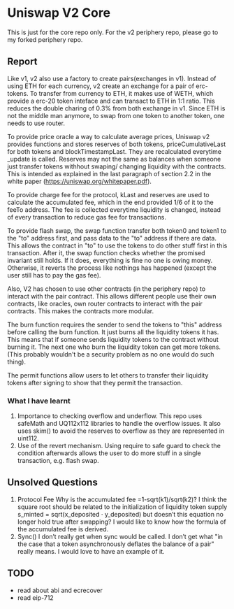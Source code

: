 # Uniswap V2 Core
This is just for the core repo only. For the v2 periphery repo, please go to my forked periphery repo.
## Report
Like v1, v2 also use a factory to create pairs(exchanges in v1). Instead of using ETH for each currency, v2 create an exchange for a pair of erc-tokens. To transfer from currency to ETH, it makes use of WETH, which provide a erc-20 token inteface and can transact to ETH in 1:1 ratio. This reduces the double charing of 0.3% from both exchange in v1. Since ETH is not the middle man anymore, to swap from one token to another token, one needs to use router.

To provide price oracle a way to calculate average prices, Uniswap v2 provides functions and stores reserves of both tokens, priceCumulativeLast for both tokens and blockTimestampLast. They are recalculated everytime _update is called. Reserves may not the same as balances when someone just transfer tokens withhout swaping/ changing liquidity with the contracts. This is intended as explained in the last paragraph of section 2.2 in the white paper (https://uniswap.org/whitepaper.pdf).

To provide charge fee for the protocol, kLast and reserves are used to calculate the accumulated fee, which in the end provided 1/6 of it to the feeTo address. The fee is collected everytime liquidity is changed, instead of every transaction to reduce gas fee for transactions.

To provide flash swap, the swap function transfer both token0 and token1 to the "to" address first, and pass data to the "to" address if there are data. This allows the contract in "to" to use the tokens to do other stuff first in this transaction. After it, the swap function checks whether the promised invariant still holds. If it does, everything is fine no one is owing money. Otherwise, it reverts the process like nothings has happened (except the user still has to pay the gas fee).

Also, V2 has chosen to use other contracts (in the periphery repo) to interact with the pair contract. This allows different people use their own contracts, like oracles, own router contracts to interact with the pair contracts. This makes the contracts more modular.

The burn function requires the sender to send the tokens to "this" address before calling the burn function. It just burns all the liquidity tokens it has. This means that if someone sends liquidity tokens to the contract without burning it. The next one who burn the liquidity token can get more tokens. (This probably wouldn't be a security problem as no one would do such thing).

The permit functions allow users to let others to transfer their liquidity tokens after signing to show that they permit the transaction.

### What I have learnt
1. Importance to checking overflow and underflow. This repo uses safeMath and UQ112x112 libraries to handle the overflow issues. It also uses skim() to avoid the reserves to overflow as they are represented in uint112.
2. Use of the revert mechanism. Using require to safe guard to check the condition afterwards allows the user to do more stuff in a single transaction, e.g. flash swap.
## Unsolved Questions
1. Protocol Fee 
Why is the accumulated fee =1-sqrt(k1)/sqrt(k2)? I think the square root should be related to the initialization of liquidity token supply 
s_minted = sqrt(x_deposited · y_deposited)
but doesn’t this equation no longer hold true after swapping? I would like to know how the formula of the accumulated fee is derived.
2. Sync()
I don’t really get when sync would be called. I don’t get what "in the case that a token asynchronously deflates the balance of a pair" really means. I would love to have an example of it.

## TODO
- read about abi and ecrecover
- read eip-712
